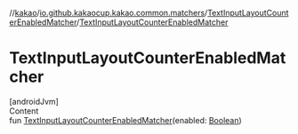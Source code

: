 //[kakao](../../../index.md)/[io.github.kakaocup.kakao.common.matchers](../index.md)/[TextInputLayoutCounterEnabledMatcher](index.md)/[TextInputLayoutCounterEnabledMatcher](-text-input-layout-counter-enabled-matcher.md)



# TextInputLayoutCounterEnabledMatcher  
[androidJvm]  
Content  
fun [TextInputLayoutCounterEnabledMatcher](-text-input-layout-counter-enabled-matcher.md)(enabled: [Boolean](https://kotlinlang.org/api/latest/jvm/stdlib/kotlin/-boolean/index.html))  



